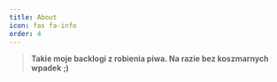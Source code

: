 ```yaml
---
title: About
icon: fas fa-info
order: 4
---
```



> **Takie moje backlogi z robienia piwa. Na razie bez koszmarnych wpadek ;)** 
